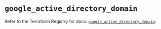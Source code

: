 # `google_active_directory_domain`

Refer to the Terraform Registry for docs: [`google_active_directory_domain`](https://registry.terraform.io/providers/hashicorp/google/5.17.0/docs/resources/active_directory_domain).
